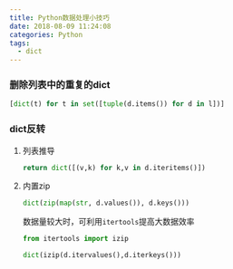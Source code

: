 ```yaml
---
title: Python数据处理小技巧
date: 2018-08-09 11:24:08
categories: Python
tags:
  - dict
---
```



### 删除列表中的重复的dict
<!--more-->

```python
[dict(t) for t in set([tuple(d.items()) for d in l])]
```

### dict反转

1. 列表推导

   ```Python
   return dict([(v,k) for k,v in d.iteritems()])
   ```

2. 内置zip

   ```Python
   dict(zip(map(str, d.values()), d.keys()))
   ```

   数据量较大时，可利用`itertools`提高大数据效率

   ```python
   from itertools import izip
   
   dict(izip(d.itervalues(),d.iterkeys()))
   ```
